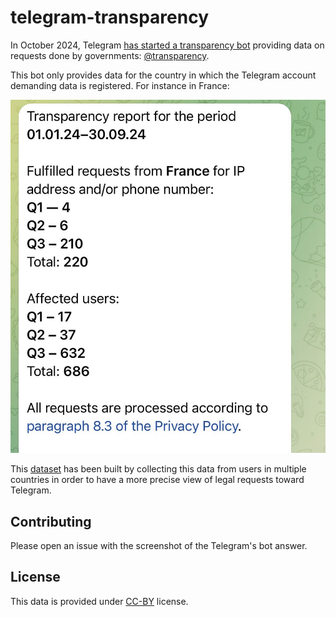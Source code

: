 # telegram-transparency

In October 2024, Telegram [has started a transparency bot](https://www.404media.co/telegram-confirms-it-gave-u-s-user-data-to-the-cops/) providing data on requests done by governments: [@transparency](https://t.me/transparency).

This bot only provides data for the country in which the Telegram account demanding data is registered. For instance in France:

![](fra_2024-10-10.jpg)

This [dataset](dataset.json) has been built by collecting this data from users in multiple countries in order to have a more precise view of legal requests toward Telegram.

## Contributing

Please open an issue with the screenshot of the Telegram's bot answer.

## License

This data is provided under [CC-BY](https://creativecommons.org/licenses/by/4.0/deed.en) license.

